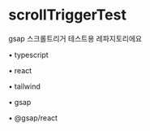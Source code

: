 # scrollTriggerTest

gsap 스크롤트리거 테스트용 레파지토리에요

• typescript

• react

• tailwind

• gsap

• @gsap/react


